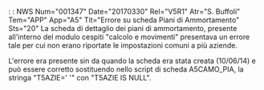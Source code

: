  :  : NWS Num="001347" Date="20170330" Rel="V5R1" Atr="S. Buffoli" Tem="APP" App="A5" Tit="Errore su scheda Piani di Ammortamento" Sts="20"
   La scheda di dettaglio dei piani di ammortamento, presente all'interno del modulo cespiti "calcolo e movimenti" presentava un errore tale per cui non erano riportate le impostazioni comuni
a più aziende.

L'errore era presente sin da quando la scheda era stata creata (10/06/14) e può essere corretto sostituendo nello script di scheda A5CAMO_PIA, la stringa "T5AZIE=' '" con "T5AZIE IS NULL".


